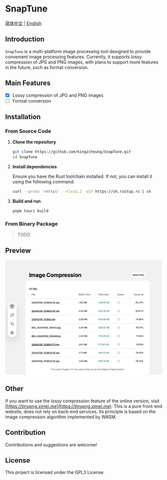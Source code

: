 # SnapTune
[简体中文](./README_CN.md) | [English](./README.md)

## Introduction

`SnapTune` is a multi-platform image processing tool designed to provide convenient image processing features. Currently, it supports lossy compression of JPG and PNG images, with plans to support more features in the future, such as format conversion.

## Main Features

- [x] Lossy compression of JPG and PNG images
- [ ] Format conversion

## Installation

### From Source Code

1. **Clone the repository**

   ```sh
   git clone https://github.com/kingzcheung/SnapTune.git
   cd SnapTune
   ```

2. **Install dependencies**

   Ensure you have the Rust toolchain installed. If not, you can install it using the following command:

   ```sh
   curl --proto '=https' --tlsv1.2 -sSf https://sh.rustup.rs | sh
   ```

3. **Build and run**

   ```sh
   pnpm tauri build
   ```

### From Binary Package

> TODO


## Preview

![Preview](data/Jietu20241203-214654.jpg)


## Other

If you want to use the lossy compression feature of the online version, visit [https://tinypng.ximei.me](https://tinypng.ximei.me).
This is a pure front-end website, does not rely on back-end services. Its principle is based on the image compression algorithm implemented by WASM.

## Contribution

Contributions and suggestions are welcome! 

## License

This project is licensed under the GPL3 License.


